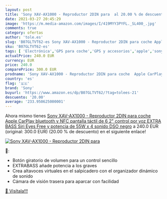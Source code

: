 ```yaml
---
layout: post
title: 'Sony XAV-AX1000 - Reproductor 2DIN para  al 20.00 % de descuento'
date: 2021-03-27 20:45:29
image: 'https://m.media-amazon.com/images/I/419MYY3PYFL._SL400_.jpg'
comments: true
category: ofertas
author: 'tole.es'
slug: 'B07GLTVT62-es Sony XAV-AX1000 - Reproductor 2DIN para coche Apple...'
sku: 'B07GLTVT62-es'
tags: [ 'Electrónica','GPS para coche','GPS y accesorios','apple','sony', ]
actualPrice: 240.0 EUR
currency: EUR
price: 240.0
comparePrice: 300.0 EUR
prodname: 'Sony XAV-AX1000 - Reproductor 2DIN para coche  Apple CarPlay  bluetooth y NFC  pantalla táctil de 6 2"  control por voz  EXTRA BASS  Siri Eyes Free y potencia de 55W x 4  sonido DSO   negro'
country: 'es'
flag: '🇪🇸'
brand: 'Sony'
buyurl: 'https://www.amazon.es/dp/B07GLTVT62/?tag=tolees-21'
descuento: '20.00'
average: '233.950625000001'
---
```


Ahora mismo tienes [Sony XAV-AX1000 - Reproductor 2DIN para coche  Apple CarPlay  bluetooth y NFC  pantalla táctil de 6 2"  control por voz  EXTRA BASS  Siri Eyes Free y potencia de 55W x 4  sonido DSO   negro](https://www.amazon.es/dp/B07GLTVT62/?tag=tolees-21) a 240.0 EUR (original: 300.0 EUR) (20.00 %  de descuento) en el siguiente enlace!

[![Sony XAV-AX1000 - Reproductor 2DIN para ](https://m.media-amazon.com/images/I/419MYY3PYFL._SL400_.jpg)](https://www.amazon.es/dp/B07GLTVT62/?tag=tolees-21)

🔎:

- Botón giratorio de volumen para un control sencillo
- EXTRABASS añade potencia a los graves
- Crea altavoces virtuales en el salpicadero con el organizador dinámico de sonido
- Cámara de visión trasera para aparcar con facilidad

[🛒 Visítala!!!](https://www.amazon.es/dp/B07GLTVT62/?tag=tolees-21)
